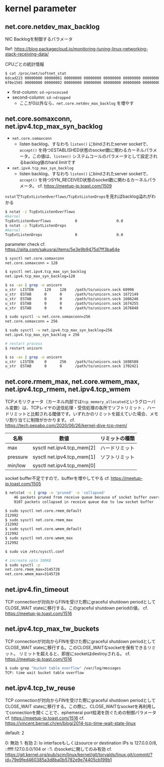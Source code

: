 # kernel parameter

## net.core.netdev_max_backlog

NIC Backlogを制御するパラメータ

Ref: https://blog.packagecloud.io/monitoring-tuning-linux-networking-stack-receiving-data/

CPUごとの統計情報
```bash
$ cat /proc/net/softnet_stat
6dcad223 00000000 00000001 00000000 00000000 00000000 00000000 00000000 00000000 00000000
6f0e1565 00000000 00000002 00000000 00000000 00000000 00000000 00000000 00000000 00000000
```

* first-column: `sd->processed`
* second-column: `sd->dropped`
  * ここが0以外なら、`net.core.netdev_max_backlog` を増やす


## net.core.somaxconn, net.ipv4.tcp_max_syn_backlog

* `net.core.somaxconn`
  * listen backlog、すなわち `listen()` にbindされたserver socketで、`accept()` を待つESTABLISHED状態のsocket数に関わるカーネルパラメータ。この値は、`listen()` システムコールのパラメータとして設定されるbacklog値のhard limitです
* `net.ipv4.tcp_max_syn_backlog`
  * listen backlog、すなわち `listen()` にbindされたserver socketで、`accept()` を待つSYN_RECEIVED状態のsocket数に関わるカーネルパラメータ。
cf. https://meetup-jp.toast.com/1509

`nstat`で`TcpExtListenOverflows/TcpExtListenDrops`を見ればbacklog溢れがわかる
```bash
$ nstat -z TcpExtListenOverflows
#kernel
TcpExtListenOverflows           0                  0.0
$ nstat -z TcpExtListenDrops
#kernel
TcpExtListenDrops               0                  0.0
```

parameter check
cf. https://qiita.com/sakusrai/items/5e3e9b9475d7ff3ba64e
```bash
$ sysctl net.core.somaxconn
net.core.somaxconn = 128

$ sysctl net.ipv4.tcp_max_syn_backlog
net.ipv4.tcp_max_syn_backlog=128

$ ss -ax | grep -e unicorn
u_str  LISTEN     129    128    /path/to/unicorn.sock 60996                 * 0
u_str  ESTAB      0      0      /path/to/unicorn.sock 1672149               * 0
u_str  ESTAB      0      0      /path/to/unicorn.sock 1666246               * 0
u_str  ESTAB      0      0      /path/to/unicorn.sock 1674255               * 0
u_str  ESTAB      0      0      /path/to/unicorn.sock 1676848               * 0

$ sudo sysctl -w net.core.somaxconn=256
net.core.somaxconn = 256

$ sudo sysctl -w net.ipv4.tcp_max_syn_backlog=256
net.ipv4.tcp_max_syn_backlog = 256

# restart process
$ restart unicorn

$ ss -ax | grep -e unicorn
u_str  LISTEN     0      256    /path/to/unicorn.sock 1698588               * 0
u_str  ESTAB      0      0      /path/to/unicorn.sock 1702421               * 1702420
```


## net.core.rmem_max, net.core.wmem_max, net.ipv4.tcp_rmem, net.ipv4.tcp_wmem

TCPメモリクォータ（カーネル内部では`tcp_memory_allocated`というグローバル変数）は、TCPレイヤの送信処理・受信処理の各所でソフトリミット 、ハードリミットと比較される閾値です。いずれかのリミットを超えていた場合、メモリ割り当てに制限がかかります。
cf. https://tech.pepabo.com/2020/06/26/kernel-dive-tcp-mem/

|名称|数値|リミットの種類|
|-|-|-|
|max|sysctl net.ipv4.tcp_mem[2]|ハードリミット|
|pressure|sysctl net.ipv4.tcp_mem[1]|ソフトリミット|
|min/low|sysctl net.ipv4.tcp_mem[0]||

socket buffer不足ですので、bufferを増やしてやる
cf. https://meetup-jp.toast.com/1505
```bash
$ netstat -s | grep -e 'pruned' -e 'collapsed'
    46 packets pruned from receive queue because of socket buffer overrun
    9107 packets collapsed in receive queue due to low socket buffer

$ sudo sysctl net.core.rmem_default
212992
$ sudo sysctl net.core.rmem_max
212992
$ sudo sysctl net.core.wmem_default
212992
$ sudo sysctl net.core.wmem_max
212992

$ sudo vim /etc/sysctl.conf

# increate upto 300KB
$ sudo sysctl -p
net.core.rmem_max=3145728
net.core.wmem_max=3145728
```


## net.ipv4.fin_timeout

TCP connectionが対向からFINを受けた際にgraceful shutdown periodとしてCLOSE_WAIT stateに移行する。このgraceful shutdown periodの値。
cf. https://meetup-jp.toast.com/1516


## net.ipv4.tcp_max_tw_buckets

TCP connectionが対向からFINを受けた際にgraceful shutdown periodとしてCLOSE_WAIT stateに移行する。このCLOSE_WAITなsocketを保有できるリミット。
リミットを超えると、即座にsocketはdestroyされる。
cf. https://meetup-jp.toast.com/1516

```bash
$ sudo grep "bucket table overflow" /var/log/messages
TCP: time wait bucket table overflow
```


## net.ipv4.tcp_tw_reuse

TCP connectionが対向からFINを受けた際にgraceful shutdown periodとしてCLOSE_WAIT stateに移行する。この際に、CLOSE_WAITなsocketを再利用してconnectionを開くことで、ephemeral port枯渇を防ぐための制御パラメータ
cf. https://meetup-jp.toast.com/1516
cf. https://vincent.bernat.ch/en/blog/2014-tcp-time-wait-state-linux

default: 2

0: 無効
1: 有効
2: lo interfaceもしくはsource or destination IPs is 127.0.0.0/8, ::ffff:127.0.0.0/104 or ::1. のsocketに関してのみ有効
cf. https://git.kernel.org/pub/scm/linux/kernel/git/torvalds/linux.git/commit/?id=79e9fed460385a3d8ba0b5782e9e74405cb199b1

